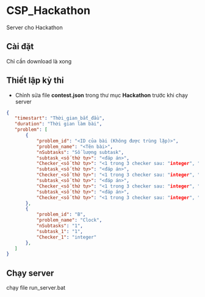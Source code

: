 # CSP_Hackathon
 Server cho Hackathon

## Cài đặt
 Chỉ cần download là xong
 
## Thiết lập kỳ thi
 - Chỉnh sửa file **contest.json** trong thư mục **Hackathon** trước khi chạy server
 ```json
 {
    "timestart": "Thời_gian_bắt_đầu",
    "duration": "Thời gian làm bài",
    "problem": [
        {
            "problem_id": "<ID của bài (Không được trùng lặp)>",
            "problem_name": "<Tên bài>",
            "nSubtasks": "Số lượng subtask",
            "subtask_<số thứ tự>": "<đáp án>",
            "Checker_<số thứ tự>": "<1 trong 3 checker sau: "integer", "real", "string">",
            "subtask_<số thứ tự>": "<đáp án>",
            "Checker_<số thứ tự>": "<1 trong 3 checker sau: "integer", "real", "string">",
            "subtask_<số thứ tự>": "<đáp án>",
            "Checker_<số thứ tự>": "<1 trong 3 checker sau: "integer", "real", "string">",
            "subtask_<số thứ tự>": "<đáp án>",
            "Checker_<số thứ tự>": "<1 trong 3 checker sau: "integer", "real", "string">"
        },
        {
            "problem_id": "B",
            "problem_name": "Clock",
            "nSubtasks": "1",
            "subtask_1": "1",
            "Checker_1": "integer"
        },
    ]
}
 ```
 
## Chạy server
 chạy file run_server.bat
 

